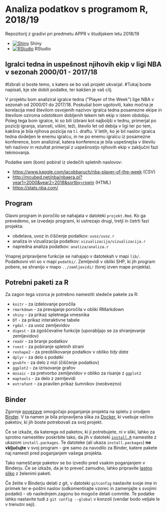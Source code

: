 # Analiza podatkov s programom R, 2018/19

Repozitorij z gradivi pri predmetu APPR v študijskem letu 2018/19

* [![Shiny](http://mybinder.org/badge.svg)](http://beta.mybinder.org/v2/gh/dePauk/APPR-2018-19/master?urlpath=shiny/APPR-2018-19/projekt.Rmd) Shiny
* [![RStudio](http://mybinder.org/badge.svg)](http://beta.mybinder.org/v2/gh/dePauk/APPR-2018-19/master?urlpath=rstudio) RStudio

## Igralci tedna in uspešnost njihovih ekip v ligi NBA v sezonah 2000/01 - 2017/18

 #Izbrali si boste temo, s katero se bo vaš projekt ukvarjal.
 #Tukaj boste napisali, kje ste dobili podatke, ter kakšen je vaš cilj.

V projektu bom analiziral igralce tedna ("Player of the Week") lige NBA v sezonah od 2000/01 do 2017/18. Poskušal bom ugotoviti, kako močna je korelacija med številom osvojenih nazivov igralca tedna posamezne ekipe in številom oziroma odstotkom dobljenih tekem teh ekip v istem obdobju. Poleg tega bom igralce, ki so bili izbrani kot najboljši v tednu, primerjal po poziciji igranja, starosti, višini, teži, število let od debija v ligi ter po tem, kakšna je bila njihova pozicija na t.i. draftu. V letih, ko je bil naslov igralca tedna dodeljen le enemu igralcu, in ne po enemu igralcu iz posamezne konference, bom analiziral, katera konferenca je bila uspešnejša v številu teh nazivov in rezultat primerjal z uspešnostjo njihovih ekip v zaključni fazi tekmovanja.

Podatke sem (bom) pobiral iz sledečih spletnih naslovov:

* https://www.kaggle.com/jacobbaruch/nba-player-of-the-week (CSV)
* http://mcubed.net/nba/nbaera.pl?year1=2000&year2=2018&sortby=rswin (HTML)
* https://stats.nba.com/

## Program

Glavni program in poročilo se nahajata v datoteki `projekt.Rmd`.
Ko ga prevedemo, se izvedejo programi, ki ustrezajo drugi, tretji in četrti fazi projekta:

* obdelava, uvoz in čiščenje podatkov: `uvoz/uvoz.r`
* analiza in vizualizacija podatkov: `vizualizacija/vizualizacija.r`
* napredna analiza podatkov: `analiza/analiza.r`

Vnaprej pripravljene funkcije se nahajajo v datotekah v mapi `lib/`.
Podatkovni viri so v mapi `podatki/`.
Zemljevidi v obliki SHP, ki jih program pobere,
se shranijo v mapo `../zemljevidi/` (torej izven mape projekta).

## Potrebni paketi za R

Za zagon tega vzorca je potrebno namestiti sledeče pakete za R:

* `knitr` - za izdelovanje poročila
* `rmarkdown` - za prevajanje poročila v obliki RMarkdown
* `shiny` - za prikaz spletnega vmesnika
* `DT` - za prikaz interaktivne tabele
* `rgdal` - za uvoz zemljevidov
* `digest` - za zgoščevalne funkcije (uporabljajo se za shranjevanje zemljevidov)
* `readr` - za branje podatkov
* `rvest` - za pobiranje spletnih strani
* `reshape2` - za preoblikovanje podatkov v obliko *tidy data*
* `dplyr` - za delo s podatki
* `gsubfn` - za delo z nizi (čiščenje podatkov)
* `ggplot2` - za izrisovanje grafov
* `mosaic` - za pretvorbo zemljevidov v obliko za risanje z `ggplot2`
* `maptools` - za delo z zemljevidi
* `extrafont` - za pravilen prikaz šumnikov (neobvezno)

## Binder

Zgornje [povezave](#analiza-podatkov-s-programom-r-201819)
omogočajo poganjanje projekta na spletu z orodjem [Binder](https://mybinder.org/).
V ta namen je bila pripravljena slika za [Docker](https://www.docker.com/),
ki vsebuje večino paketov, ki jih boste potrebovali za svoj projekt.

Če se izkaže, da katerega od paketov, ki ji potrebujete, ni v sliki,
lahko za sprotno namestitev poskrbite tako,
da jih v datoteki [`install.R`](install.R) namestite z ukazom `install.packages`.
Te datoteke (ali ukaza `install.packages`) **ne vključujte** v svoj program -
gre samo za navodilo za Binder, katere pakete naj namesti pred poganjanjem vašega projekta.

Tako nameščanje paketov se bo izvedlo pred vsakim poganjanjem v Binderju.
Če se izkaže, da je to preveč zamudno,
lahko pripravite [lastno sliko](https://github.com/jaanos/APPR-docker) z želenimi paketi.

Če želite v Binderju delati z git,
v datoteki `gitconfig` nastavite svoje ime in priimek ter e-poštni naslov
(odkomentirajte vzorec in zamenjajte s svojimi podatki) -
ob naslednjem.zagonu bo mogoče delati commite.
Te podatke lahko nastavite tudi z `git config --global` v konzoli
(vendar bodo veljale le v trenutni seji).

